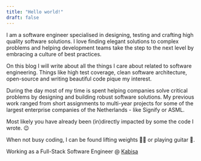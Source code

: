 ```yaml
---
title: "Hello world!"
draft: false
---
```


I am a software engineer specialised in designing, testing and crafting high quality software solutions. I love finding elegant solutions to complex problems
and helping development teams take the step to the next level by embracing a culture of best practices.

On this blog I will write about all the things I care about related to software engineering. Things like high test coverage, clean software architecture, open-source and writing beautiful code pique my interest.

During the day most of my time is spent helping companies solve critical problems by designing and building robust software solutions. My previous work ranged from short assignments to
multi-year projects for some of the largest enterprise companies of the Netherlands - like Signify or ASML.

Most likely you have already been (in)directly impacted by some the code I wrote. :wink:

When not busy coding, I can be found lifting weights 🏋️‍♂️ or playing guitar :guitar:.

Working as a Full-Stack Software Engineer @ [Kabisa](https://kabisa.nl)